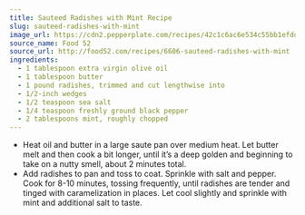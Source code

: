 ```yaml
---
title: Sauteed Radishes with Mint Recipe
slug: sauteed-radishes-with-mint
image_url: https://cdn2.pepperplate.com/recipes/42c1c6ac6e534c55bb1efdddafeff0d3.jpg
source_name: Food 52
source_url: http://food52.com/recipes/6606-sauteed-radishes-with-mint
ingredients:
  - 1 tablespoon extra virgin olive oil
  - 1 tablespoon butter
  - 1 pound radishes, trimmed and cut lengthwise into
  - 1/2-inch wedges
  - 1/2 teaspoon sea salt
  - 1/4 teaspoon freshly ground black pepper
  - 2 tablespoons mint, roughly chopped
---
```


* Heat oil and butter in a large saute pan over medium heat. Let butter melt and then cook a bit longer, until it’s a deep golden and beginning to take on a nutty smell, about 2 minutes total.
* Add radishes to pan and toss to coat. Sprinkle with salt and pepper. Cook for 8-10 minutes, tossing frequently, until radishes are tender and tinged with caramelization in places. Let cool slightly and sprinkle with mint and additional salt to taste.

